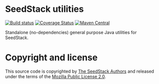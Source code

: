 # SeedStack utilities

[![Build status](https://travis-ci.org/seedstack/utils.svg?branch=master)](https://travis-ci.org/seedstack/utils) [![Coverage Status](https://coveralls.io/repos/seedstack/utils/badge.svg?branch=master)](https://coveralls.io/r/seedstack/utils?branch=master) [![Maven Central](https://maven-badges.herokuapp.com/maven-central/org.seedstack.utils/utils/badge.svg?style=flat)](https://maven-badges.herokuapp.com/maven-central/org.seedstack.utils/utils)

Standalone (no-dependencies) general purpose Java utilities for SeedStack.

# Copyright and license

This source code is copyrighted by [The SeedStack Authors](https://github.com/seedstack/seedstack/blob/master/AUTHORS) and
released under the terms of the [Mozilla Public License 2.0](https://www.mozilla.org/MPL/2.0/). 
